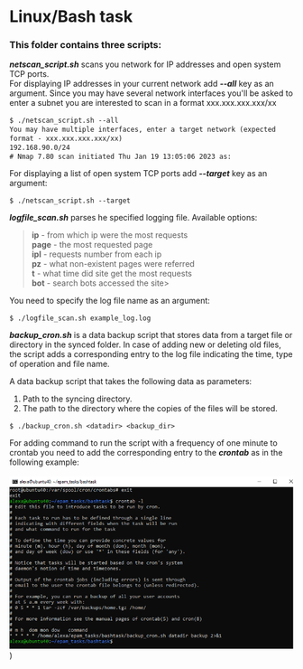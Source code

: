 # Linux/Bash task

### This folder contains three scripts:
***netscan_script.sh*** scans you network for IP addresses and open system TCP ports.<br/>For displaying IP addresses in your current network add ***--all*** key as an argument. Since you may have several network interfaces you'll be asked to enter a subnet you are interested to scan in a format xxx.xxx.xxx.xxx/xx
```
$ ./netscan_script.sh --all
You may have multiple interfaces, enter a target network (expected format - xxx.xxx.xxx.xxx/xx)
192.168.90.0/24
# Nmap 7.80 scan initiated Thu Jan 19 13:05:06 2023 as:
```
For displaying a list of open system TCP ports add ***--target*** key as an argument:
```
$ ./netscan_script.sh --target
```
***logfile_scan.sh*** parses he specified logging file. Available options:
>**ip** - from which ip were the most requests
<br/>**page** - the most requested page
<br/>**ipl** - requests number from each ip
<br/>**pz** - what non-existent pages were referred
<br/>**t** - what time did site get the most requests
<br/>**bot** - search bots accessed the site>

You need to specify the log file name as an argument:
```
$ ./logfile_scan.sh example_log.log
```
***backup_cron.sh*** is a data backup script that stores data from a target file or directory in the synced folder. In case of adding new or deleting old files, the script adds a corresponding entry to the log file indicating the time, type of operation and file name.

A data backup script that takes the following data as parameters:
1. Path to the syncing directory.
2. The path to the directory where the copies of the files will be stored.
```
$ ./backup_cron.sh <datadir> <backup_dir>
```
For adding command to run the script with a frequency of one minute to crontab you need to add the corresponding entry to the ***crontab*** as in the following example:
<br/><br/>![crontab](https://github.com/DevopsAutumn2022/EPAM-Cloud-DevOps-Fundamentals-Autumn-2022/blob/main/linux_bash/crontab.PNG))
